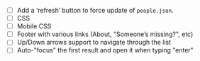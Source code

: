 - [ ] Add a ‘refresh’ button to force update of `people.json`.
- [ ] CSS
- [ ] Mobile CSS
- [ ] Footer with various links (About, "Someone’s missing?", etc)
- [ ] Up/Down arrows support to navigate through the list
- [ ] Auto-"focus" the first result and open it when typing "enter"
